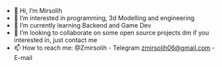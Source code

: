 - 👋 Hi, I’m Mirsolih
- 👀 I’m interested in programming, 3d Modelling and  engineering
- 🌱 I’m currently learning Backend and Game Dev
- 💞️ I’m looking to collaborate on some open source projects dm if you interested in, just contact me
- 📫 How to reach me: @Zmirsolih - Telegram
                       zmirsolih06@gmail.com - E-mail
